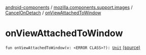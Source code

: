 [android-components](../../index.md) / [mozilla.components.support.images](../index.md) / [CancelOnDetach](index.md) / [onViewAttachedToWindow](./on-view-attached-to-window.md)

# onViewAttachedToWindow

`fun onViewAttachedToWindow(v: <ERROR CLASS>?): `[`Unit`](https://kotlinlang.org/api/latest/jvm/stdlib/kotlin/-unit/index.html) [(source)](https://github.com/mozilla-mobile/android-components/blob/master/components/support/images/src/main/java/mozilla/components/support/images/CancelOnDetach.kt#L15)